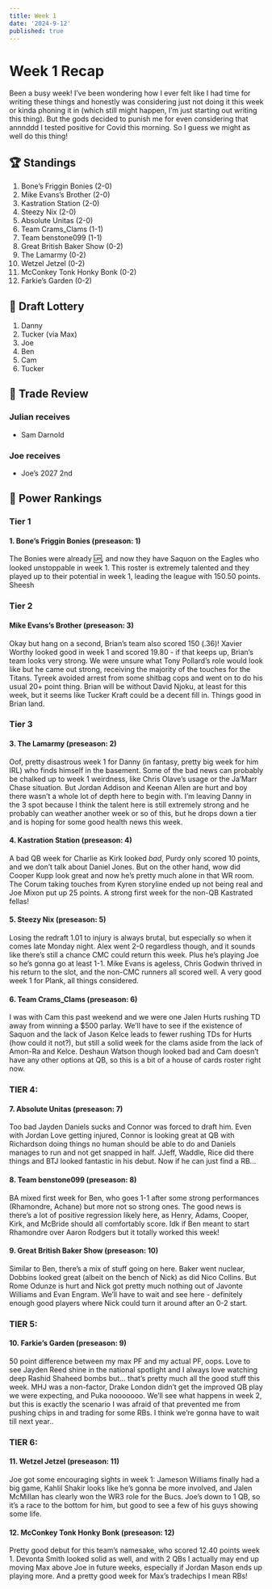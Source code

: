 ```yaml
---
title: Week 1
date: '2024-9-12'
published: true
---
```


# Week 1 Recap

<!-- ![An overweight bugs bunny lying on the couch watching football. He has a fever and there are tissues around him. 3d digital art](<[Isolated.png](https://i.postimg.cc/Y9mrN2ZG/Designer.jpg) -->

Been a busy week! I’ve been wondering how I ever felt like I had time for writing these things and honestly was considering just not doing it this week or kinda phoning it in (which still might happen, I’m just starting out writing this thing). But the gods decided to punish me for even considering that annnddd I tested positive for Covid this morning. So I guess we might as well do this thing!

## 🏆 Standings

1. Bone’s Friggin Bonies (2-0)
2. Mike Evans’s Brother (2-0)
3. Kastration Station (2-0)
4. Steezy Nix (2-0)
5. Absolute Unitas (2-0)
6. Team Crams_Clams (1-1)
7. Team benstone099 (1-1)
8. Great British Baker Show (0-2)
9. The Lamarmy (0-2)
10. Wetzel Jetzel (0-2)
11. McConkey Tonk Honky Bonk (0-2)
12. Farkie’s Garden (0-2)

## 💩 Draft Lottery

1. Danny
2. Tucker (via Max)
3. Joe
4. Ben
5. Cam
6. Tucker

## 🤝 Trade Review

### Julian receives

- Sam Darnold

### Joe receives

- Joe’s 2027 2nd

## 🧠 Power Rankings

### Tier 1

#### 1. Bone’s Friggin Bonies (preseason: 1)

The Bonies were already 🆙, and now they have Saquon on the Eagles who looked unstoppable in week 1. This roster is extremely talented and they played up to their potential in week 1, leading the league with 150.50 points. Sheesh

### Tier 2

#### Mike Evans’s Brother (preseason: 3)

Okay but hang on a second, Brian’s team also scored 150 (.36)! Xavier Worthy looked good in week 1 and scored 19.80 - if that keeps up, Brian’s team looks very strong. We were unsure what Tony Pollard’s role would look like but he came out strong, receiving the majority of the touches for the Titans. Tyreek avoided arrest from some shitbag cops and went on to do his usual 20+ point thing. Brian will be without David Njoku, at least for this week, but it seems like Tucker Kraft could be a decent fill in. Things good in Brian land.

### Tier 3

#### 3. The Lamarmy (preseason: 2)

Oof, pretty disastrous week 1 for Danny (in fantasy, pretty big week for him IRL) who finds himself in the basement. Some of the bad news can probably be chalked up to week 1 weirdness, like Chris Olave’s usage or the Ja’Marr Chase situation. But Jordan Addison and Keenan Allen are hurt and boy there wasn’t a whole lot of depth here to begin with. I’m leaving Danny in the 3 spot because I think the talent here is still extremely strong and he probably can weather another week or so of this, but he drops down a tier and is hoping for some good health news this week.

#### 4. Kastration Station (preseason: 4)

A bad QB week for Charlie as Kirk looked _bad_, Purdy only scored 10 points, and we don’t talk about Daniel Jones. But on the other hand, wow did Cooper Kupp look great and now he’s pretty much alone in that WR room. The Corum taking touches from Kyren storyline ended up not being real and Joe Mixon put up 25 points. A strong first week for the non-QB Kastrated fellas!

#### 5. Steezy Nix (preseason: 5)

Losing the redraft 1.01 to injury is always brutal, but especially so when it comes late Monday night. Alex went 2-0 regardless though, and it sounds like there’s still a chance CMC could return this week. Plus he’s playing Joe so he’s gonna go at least 1-1. Mike Evans is ageless, Chris Godwin thrived in his return to the slot, and the non-CMC runners all scored well. A very good week 1 for Plank, all things considered.

#### 6. Team Crams_Clams (preseason: 6)

I was with Cam this past weekend and we were one Jalen Hurts rushing TD away from winning a $500 parlay. We’ll have to see if the existence of Saquon and the lack of Jason Kelce leads to fewer rushing TDs for Hurts (how could it not?), but still a solid week for the clams aside from the lack of Amon-Ra and Kelce. Deshaun Watson though looked bad and Cam doesn’t have any other options at QB, so this is a bit of a house of cards roster right now.

### TIER 4:

#### 7. Absolute Unitas (preseason: 7)

Too bad Jayden Daniels sucks and Connor was forced to draft him. Even with Jordan Love getting injured, Connor is looking great at QB with Richardson doing things no human should be able to do and Daniels manages to run and not get snapped in half. JJeff, Waddle, Rice did there things and BTJ looked fantastic in his debut. Now if he can just find a RB…

#### 8. Team benstone099 (preseason: 8)

BA mixed first week for Ben, who goes 1-1 after some strong performances (Rhamondre, Achane) but more not so strong ones. The good news is there’s a lot of positive regression likely here, as Henry, Adams, Cooper, Kirk, and McBride should all comfortably score. Idk if Ben meant to start Rhamondre over Aaron Rodgers but it totally worked this week!

#### 9. Great British Baker Show (preseason: 10)

Similar to Ben, there’s a mix of stuff going on here. Baker went nuclear, Dobbins looked great (albeit on the bench of Nick) as did Nico Collins. But Rome Odunze is hurt and Nick got pretty much nothing out of Javonte Williams and Evan Engram. We’ll have to wait and see here - definitely enough good players where Nick could turn it around after an 0-2 start.

### TIER 5:

#### 10. Farkie’s Garden (preseason: 9)

50 point difference between my max PF and my actual PF, oops. Love to see Jayden Reed shine in the national spotlight and I always love watching deep Rashid Shaheed bombs but… that’s pretty much all the good stuff this week. MHJ was a non-factor, Drake London didn’t get the improved QB play we were expecting, and Puka nooooooo. We’ll see what happens in week 2, but this is exactly the scenario I was afraid of that prevented me from pushing chips in and trading for some RBs. I think we’re gonna have to wait till next year..

### TIER 6:

#### 11. Wetzel Jetzel (preseason: 11)

Joe got some encouraging sights in week 1: Jameson Williams finally had a big game, Kahlil Shakir looks like he’s gonna be more involved, and Jalen McMillan has clearly won the WR3 role for the Bucs. Joe’s down to 1 QB, so it’s a race to the bottom for him, but good to see a few of his guys showing some life.

#### 12. McConkey Tonk Honky Bonk (preseason: 12)

Pretty good debut for this team’s namesake, who scored 12.40 points week 1. Devonta Smith looked solid as well, and with 2 QBs I actually may end up moving Max above Joe in future weeks, especially if Jordan Mason ends up playing more. And a pretty good week for Max’s tradechips I mean RBs!
